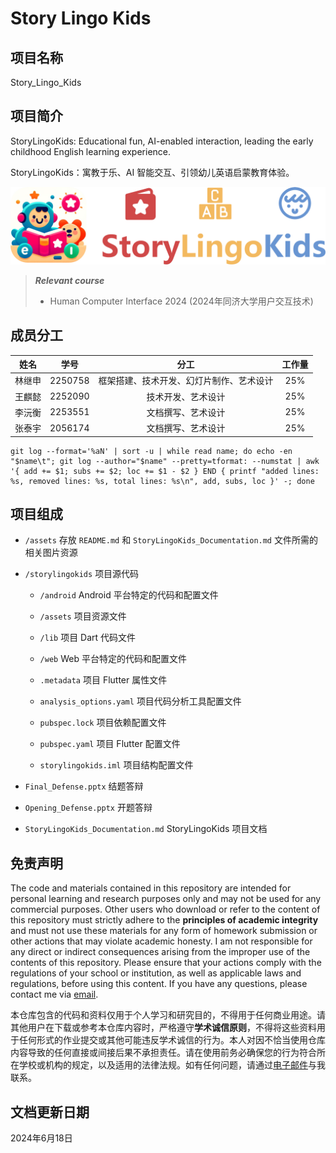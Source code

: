 # Story Lingo Kids

## 项目名称

Story_Lingo_Kids

## 项目简介

StoryLingoKids: Educational fun, AI-enabled interaction, leading the early childhood English learning experience.

StoryLingoKids：寓教于乐、AI 智能交互、引领幼儿英语启蒙教育体验。

![](assets/Logo.png)

> ***Relevant course***
> * Human Computer Interface 2024 (2024年同济大学用户交互技术)

## 成员分工

| 姓名 | 学号 | 分工 | 工作量 |
| :---: | :---: | :---: | :---: |
| 林继申 | 2250758 | 框架搭建、技术开发、幻灯片制作、艺术设计 | 25% |
| 王麒懿 | 2252090 | 技术开发、艺术设计 | 25% |
| 李沅衡 | 2253551 | 文档撰写、艺术设计 | 25% |
| 张泰宇 | 2056174 | 文档撰写、艺术设计 | 25% |

```
git log --format='%aN' | sort -u | while read name; do echo -en "$name\t"; git log --author="$name" --pretty=tformat: --numstat | awk '{ add += $1; subs += $2; loc += $1 - $2 } END { printf "added lines: %s, removed lines: %s, total lines: %s\n", add, subs, loc }' -; done
```

## 项目组成

* `/assets`
存放 `README.md` 和 `StoryLingoKids_Documentation.md` 文件所需的相关图片资源

* `/storylingokids`
项目源代码

  * `/android`
  Android 平台特定的代码和配置文件

  * `/assets`
  项目资源文件

  * `/lib`
  项目 Dart 代码文件

  * `/web`
  Web 平台特定的代码和配置文件

  * `.metadata`
  项目 Flutter 属性文件

  * `analysis_options.yaml`
  项目代码分析工具配置文件

  * `pubspec.lock`
  项目依赖配置文件

  * `pubspec.yaml`
  项目 Flutter 配置文件

  * `storylingokids.iml`
  项目结构配置文件

* `Final_Defense.pptx`
结题答辩

* `Opening_Defense.pptx`
开题答辩

* `StoryLingoKids_Documentation.md`
StoryLingoKids 项目文档

## 免责声明

The code and materials contained in this repository are intended for personal learning and research purposes only and may not be used for any commercial purposes. Other users who download or refer to the content of this repository must strictly adhere to the **principles of academic integrity** and must not use these materials for any form of homework submission or other actions that may violate academic honesty. I am not responsible for any direct or indirect consequences arising from the improper use of the contents of this repository. Please ensure that your actions comply with the regulations of your school or institution, as well as applicable laws and regulations, before using this content. If you have any questions, please contact me via [email](mailto:minmuslin@outlook.com).

本仓库包含的代码和资料仅用于个人学习和研究目的，不得用于任何商业用途。请其他用户在下载或参考本仓库内容时，严格遵守**学术诚信原则**，不得将这些资料用于任何形式的作业提交或其他可能违反学术诚信的行为。本人对因不恰当使用仓库内容导致的任何直接或间接后果不承担责任。请在使用前务必确保您的行为符合所在学校或机构的规定，以及适用的法律法规。如有任何问题，请通过[电子邮件](mailto:minmuslin@outlook.com)与我联系。

## 文档更新日期

2024年6月18日